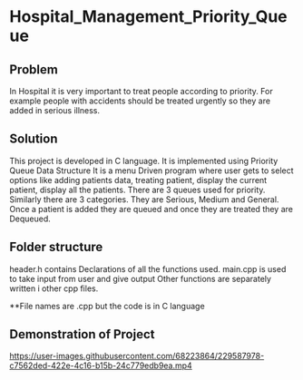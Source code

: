 # Hospital_Management_Priority_Queue

<h2>Problem</h2>
In Hospital it is very important to treat people according to priority. 
For example people with accidents should be treated urgently so they are added in serious illness. 

<h2>Solution</h2>
This project is developed in C language. It is implemented using Priority Queue Data Structure
It is a menu Driven program where user gets to select options like adding patients data, treating patient, display the current patient, display all the patients.
There are 3 queues used for priority.
Similarly there are 3 categories. They are Serious, Medium and General.
Once a patient is added they are queued and once they are treated they are Dequeued.

<h2>Folder structure</h2>
header.h contains Declarations of all the functions used.
main.cpp is used to take input from user and give output
Other functions are separately written i other cpp files.

**File names are .cpp but the code is in C language


<h2>Demonstration of Project</h2>

https://user-images.githubusercontent.com/68223864/229587978-c7562ded-422e-4c16-b15b-24c779edb9ea.mp4

